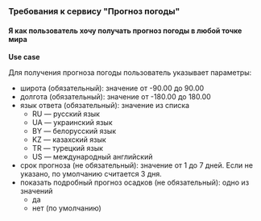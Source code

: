 ### Требования к сервису "Прогноз погоды"

#### Я как  пользователь хочу получать прогноз погоды  в любой точке мира

**Use case**

Для получения прогноза погоды пользователь указывает параметры:
- широта (обязательный): значение  от -90.00 до 90.00 
- долгота (обязательный): значение  от -180.00 до 180.00
- язык ответа (обязательный): значение  из списка
    - RU — русский язык
    - UA — украинский язык
    - BY — белорусский язык
    - KZ — казахский язык 
    - TR — турецкий язык 
    - US — международный английский
- срок прогноза (не обязательный): значение  от 1 до 7 дней. Если не  указано, по умолчанию считается 3 дня.
- показать подробный прогноз осадков (не обязательный): одно из значений
    - да
    - нет (по умолчанию)

